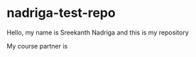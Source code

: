 #  nadriga-test-repo
Hello, my name is Sreekanth Nadriga and this is my repository

My course partner is
